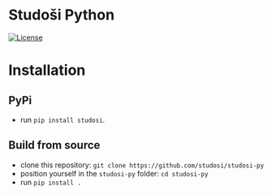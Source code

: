 # Studoši Python

[![License](https://img.shields.io/badge/License-Apache%202.0-blue.svg)](https://opensource.org/licenses/Apache-2.0)

# Installation

## PyPi

- run `pip install studosi`.

## Build from source

- clone this repository: `git clone https://github.com/studosi/studosi-py`
- position yourself in the `studosi-py` folder: `cd studosi-py`
- run `pip install .`
